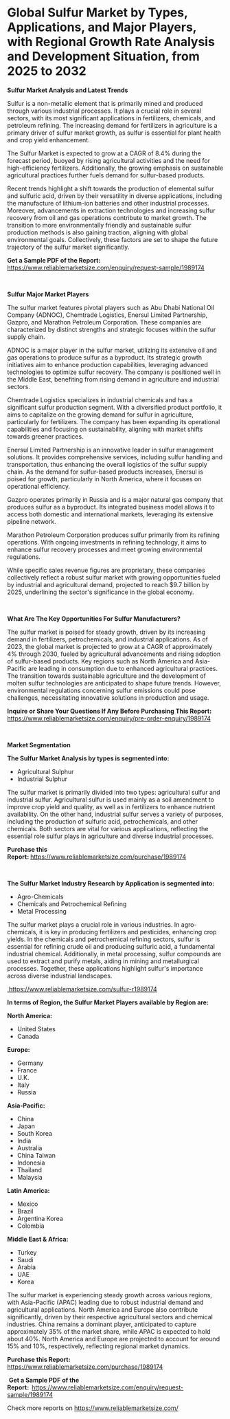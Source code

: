 <p><h1>Global Sulfur Market by Types, Applications, and Major Players, with Regional Growth Rate Analysis and Development Situation, from 2025 to 2032</h1></p><p><strong>Sulfur Market Analysis and Latest Trends</strong></p>
<p><p>Sulfur is a non-metallic element that is primarily mined and produced through various industrial processes. It plays a crucial role in several sectors, with its most significant applications in fertilizers, chemicals, and petroleum refining. The increasing demand for fertilizers in agriculture is a primary driver of sulfur market growth, as sulfur is essential for plant health and crop yield enhancement.</p><p>The Sulfur Market is expected to grow at a CAGR of 8.4% during the forecast period, buoyed by rising agricultural activities and the need for high-efficiency fertilizers. Additionally, the growing emphasis on sustainable agricultural practices further fuels demand for sulfur-based products. </p><p>Recent trends highlight a shift towards the production of elemental sulfur and sulfuric acid, driven by their versatility in diverse applications, including the manufacture of lithium-ion batteries and other industrial processes. Moreover, advancements in extraction technologies and increasing sulfur recovery from oil and gas operations contribute to market growth. The transition to more environmentally friendly and sustainable sulfur production methods is also gaining traction, aligning with global environmental goals. Collectively, these factors are set to shape the future trajectory of the sulfur market significantly.</p></p>
<p><strong>Get a Sample PDF of the Report:&nbsp;</strong> <a href="https://www.reliablemarketsize.com/enquiry/request-sample/1989174?utm_campaign=2804&utm_medium=2&utm_source=Github&utm_content=ia&utm_term=01042025&utm_id=sulfur">https://www.reliablemarketsize.com/enquiry/request-sample/1989174</a></p>
<p>&nbsp;</p>
<p><strong>Sulfur Major Market Players</strong></p>
<p><p>The sulfur market features pivotal players such as Abu Dhabi National Oil Company (ADNOC), Chemtrade Logistics, Enersul Limited Partnership, Gazpro, and Marathon Petroleum Corporation. These companies are characterized by distinct strengths and strategic focuses within the sulfur supply chain.</p><p>ADNOC is a major player in the sulfur market, utilizing its extensive oil and gas operations to produce sulfur as a byproduct. Its strategic growth initiatives aim to enhance production capabilities, leveraging advanced technologies to optimize sulfur recovery. The company is positioned well in the Middle East, benefiting from rising demand in agriculture and industrial sectors. </p><p>Chemtrade Logistics specializes in industrial chemicals and has a significant sulfur production segment. With a diversified product portfolio, it aims to capitalize on the growing demand for sulfur in agriculture, particularly for fertilizers. The company has been expanding its operational capabilities and focusing on sustainability, aligning with market shifts towards greener practices.</p><p>Enersul Limited Partnership is an innovative leader in sulfur management solutions. It provides comprehensive services, including sulfur handling and transportation, thus enhancing the overall logistics of the sulfur supply chain. As the demand for sulfur-based products increases, Enersul is poised for growth, particularly in North America, where it focuses on operational efficiency.</p><p>Gazpro operates primarily in Russia and is a major natural gas company that produces sulfur as a byproduct. Its integrated business model allows it to access both domestic and international markets, leveraging its extensive pipeline network.</p><p>Marathon Petroleum Corporation produces sulfur primarily from its refining operations. With ongoing investments in refining technology, it aims to enhance sulfur recovery processes and meet growing environmental regulations.</p><p>While specific sales revenue figures are proprietary, these companies collectively reflect a robust sulfur market with growing opportunities fueled by industrial and agricultural demand, projected to reach $9.7 billion by 2025, underlining the sector's significance in the global economy.</p></p>
<p>&nbsp;</p>
<p><strong>What Are The Key Opportunities For Sulfur Manufacturers?</strong></p>
<p><p>The sulfur market is poised for steady growth, driven by its increasing demand in fertilizers, petrochemicals, and industrial applications. As of 2023, the global market is projected to grow at a CAGR of approximately 4% through 2030, fueled by agricultural advancements and rising adoption of sulfur-based products. Key regions such as North America and Asia-Pacific are leading in consumption due to enhanced agricultural practices. The transition towards sustainable agriculture and the development of molten sulfur technologies are anticipated to shape future trends. However, environmental regulations concerning sulfur emissions could pose challenges, necessitating innovative solutions in production and usage.</p></p>
<p><strong>Inquire or Share Your Questions If Any Before Purchasing This Report:</strong> <a href="https://www.reliablemarketsize.com/enquiry/pre-order-enquiry/1989174?utm_campaign=2804&utm_medium=2&utm_source=Github&utm_content=ia&utm_term=01042025&utm_id=sulfur">https://www.reliablemarketsize.com/enquiry/pre-order-enquiry/1989174</a></p>
<p>&nbsp;</p>
<p><strong>Market Segmentation</strong></p>
<p><strong>The Sulfur Market Analysis by types is segmented into:</strong></p>
<p><ul><li>Agricultural Sulphur</li><li>Industrial Sulphur</li></ul></p>
<p><p>The sulfur market is primarily divided into two types: agricultural sulfur and industrial sulfur. Agricultural sulfur is used mainly as a soil amendment to improve crop yield and quality, as well as in fertilizers to enhance nutrient availability. On the other hand, industrial sulfur serves a variety of purposes, including the production of sulfuric acid, petrochemicals, and other chemicals. Both sectors are vital for various applications, reflecting the essential role sulfur plays in agriculture and diverse industrial processes.</p></p>
<p><strong>Purchase this Report:&nbsp;</strong><a href="https://www.reliablemarketsize.com/purchase/1989174?utm_campaign=2804&utm_medium=2&utm_source=Github&utm_content=ia&utm_term=01042025&utm_id=sulfur">https://www.reliablemarketsize.com/purchase/1989174</a></p>
<p>&nbsp;</p>
<p><strong>The Sulfur Market Industry Research by Application is segmented into:</strong></p>
<p><ul><li>Agro-Chemicals</li><li>Chemicals and Petrochemical Refining</li><li>Metal Processing</li></ul></p>
<p><p>The sulfur market plays a crucial role in various industries. In agro-chemicals, it is key in producing fertilizers and pesticides, enhancing crop yields. In the chemicals and petrochemical refining sectors, sulfur is essential for refining crude oil and producing sulfuric acid, a fundamental industrial chemical. Additionally, in metal processing, sulfur compounds are used to extract and purify metals, aiding in mining and metallurgical processes. Together, these applications highlight sulfur's importance across diverse industrial landscapes.</p></p>
<p><a href="https://www.reliablemarketsize.com/sulfur-r1989174?utm_campaign=2804&utm_medium=2&utm_source=Github&utm_content=ia&utm_term=01042025&utm_id=sulfur">&nbsp;https://www.reliablemarketsize.com/sulfur-r1989174</a></p>
<p><strong>In terms of Region, the Sulfur Market Players available by Region are:</strong></p>
<p>
    <p> <strong> North America: </strong>
        <ul>
            <li>United States</li>
            <li>Canada</li>
        </ul>
        </p> 
    <p> <strong> Europe: </strong>
        <ul>
            <li>Germany</li>
            <li>France</li>
            <li>U.K.</li>
            <li>Italy</li>
            <li>Russia</li>
        </ul>
        </p> 
    <p> <strong> Asia-Pacific: </strong>
        <ul>
            <li>China</li>
            <li>Japan</li>
            <li>South Korea</li>
            <li>India</li>
            <li>Australia</li>
            <li>China Taiwan</li>
            <li>Indonesia</li>
            <li>Thailand</li>
            <li>Malaysia</li>
        </ul>
        </p> 
    <p> <strong> Latin America: </strong>
        <ul>
            <li>Mexico</li>
            <li>Brazil</li>
            <li>Argentina Korea</li>
            <li>Colombia</li>
        </ul>
        </p> 
    <p> <strong> Middle East & Africa: </strong>
        <ul>
            <li>Turkey</li>
            <li>Saudi</li>
            <li>Arabia</li>
            <li>UAE</li>
            <li>Korea</li>
        </ul>
    </p>
    </p>
<p><p>The sulfur market is experiencing steady growth across various regions, with Asia-Pacific (APAC) leading due to robust industrial demand and agricultural applications. North America and Europe also contribute significantly, driven by their respective agricultural sectors and chemical industries. China remains a dominant player, anticipated to capture approximately 35% of the market share, while APAC is expected to hold about 40%. North America and Europe are projected to account for around 15% and 10%, respectively, reflecting regional market dynamics.</p></p>
<p><strong>Purchase this Report: </strong><a href="https://www.reliablemarketsize.com/purchase/1989174?utm_campaign=2804&utm_medium=2&utm_source=Github&utm_content=ia&utm_term=01042025&utm_id=sulfur">https://www.reliablemarketsize.com/purchase/1989174</a></p>
<p>&nbsp;<strong>Get a Sample PDF of the Report:&nbsp;&nbsp;</strong><a href="https://www.reliablemarketsize.com/enquiry/request-sample/1989174?utm_campaign=2804&utm_medium=2&utm_source=Github&utm_content=ia&utm_term=01042025&utm_id=sulfur">https://www.reliablemarketsize.com/enquiry/request-sample/1989174</a></p>
<p><strong></strong></p>
<p>Check more reports on <a href="https://www.reliablemarketsize.com/?utm_campaign=2804&utm_medium=2&utm_source=Github&utm_content=ia&utm_term=01042025&utm_id=sulfur">https://www.reliablemarketsize.com/</a></p>
